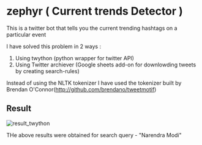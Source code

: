 # zephyr ( Current trends Detector )

This is a twitter bot that tells you the current trending hashtags on a particular event

I have solved this problem in 2 ways :

1) Using twython (python wrapper for twitter API)
2) Using Twitter archiever (Google sheets add-on for downlowding tweets by creating search-rules)

Instead of using the NLTK tokenizer I have used the tokenizer built by Brendan O'Connor(http://github.com/brendano/tweetmotif)

## Result

![result_twython](https://user-images.githubusercontent.com/17767383/28996969-14ef41a2-7a28-11e7-976d-a9dbf116ccfc.png)

THe above results were obtained for search query - "Narendra Modi"


